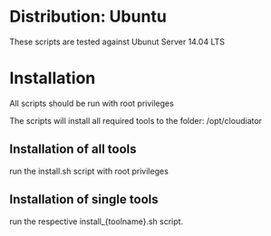# Distribution: Ubuntu

These scripts are tested against Ubunut Server 14.04 LTS

# Installation
All scripts should be run with root privileges

The scripts will install all required tools to the folder: /opt/cloudiator

## Installation of all tools

run the install.sh script with root privileges

## Installation of single tools

run the respective install_{toolname}.sh script.

